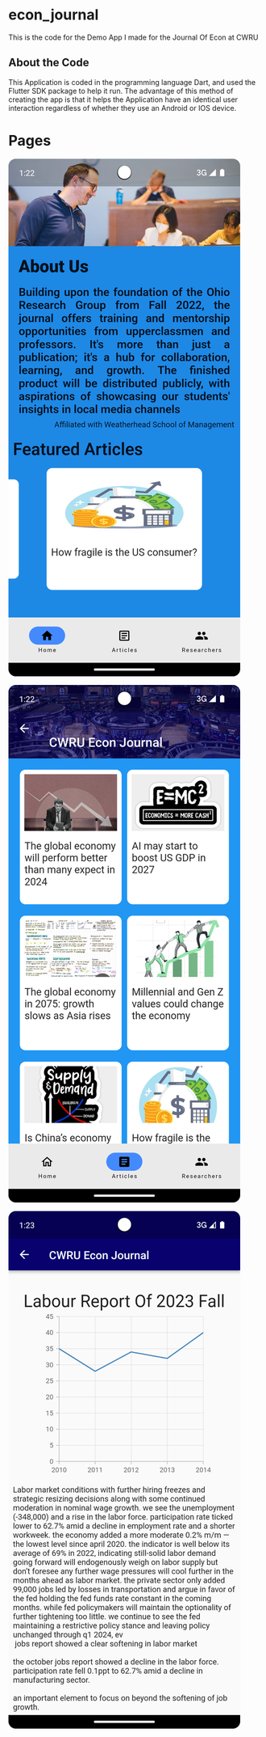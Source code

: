 # econ_journal

This is the code for the Demo App I made for the Journal Of Econ at CWRU 

## About the Code

This Application is coded in the programming language Dart, and used the Flutter SDK package to help it run. The advantage of this method of creating the app is that it helps the Application have an identical user interaction regardless of whether they use an Android or IOS device. 

# Pages
![alt text](https://github.com/shouryavpoddar/econ_journal/blob/main/EconJournal(ScreanShots)/Screenshot_20231204_132212.png)   





![alt text](https://github.com/shouryavpoddar/econ_journal/blob/main/EconJournal(ScreanShots)/Screenshot_20231204_132342.png)   





![alt text](https://github.com/shouryavpoddar/econ_journal/blob/main/EconJournal(ScreanShots)/Screenshot_20231204_132446.png)   


